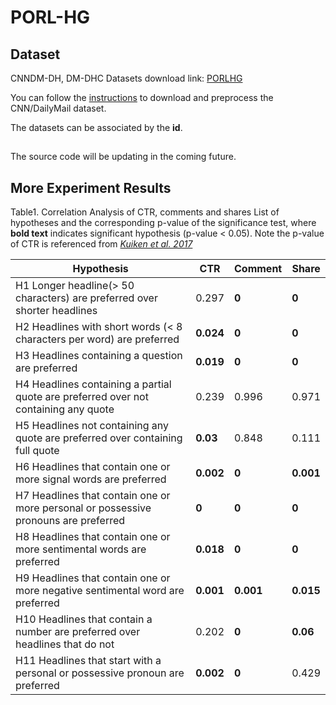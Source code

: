 # PORL-HG


## Dataset
CNNDM-DH, DM-DHC Datasets download link: [PORLHG](https://bit.ly/2TkSbIQ)

You can follow the [instructions](https://github.com/ChenRocks/cnn-dailymail) to download and preprocess the CNN/DailyMail dataset. 

The datasets can be associated by the **id**.

##
The source code will be updating in the coming future.

## More Experiment Results

Table1. Correlation Analysis of CTR, comments and shares
List of hypotheses and the corresponding p-value of the significance test, where **bold text** indicates significant hypothesis (p-value < 0.05). Note the p-value of CTR is referenced from <cite>[Kuiken et al. 2017](https://www.tandfonline.com/doi/full/10.1080/21670811.2017.1279978)</cite>

|Hypothesis | CTR | Comment | Share|
| ------------- |-------------| -----| -----|
|H1 Longer headline(> 50 characters) are preferred over shorter headlines|0.297|**0**|**0**|
|H2 Headlines with short words (< 8 characters per word) are preferred |**0.024**|**0**|**0**|
|H3 Headlines containing a question are preferred|**0.019**|**0**|**0**|
|H4 Headlines containing a partial quote are preferred over not containing any quote|0.239|0.996|0.971|
|H5 Headlines not containing any quote are preferred over containing full quote|**0.03**|0.848|0.111|
|H6 Headlines that contain one or more signal words are preferred |**0.002**|**0**|**0.001**|
|H7 Headlines that contain one or more personal or possessive pronouns are preferred|**0**|**0**|**0**|
|H8 Headlines that contain one or more sentimental words are preferred|**0.018**|**0**|**0**|
|H9 Headlines that contain one or more negative sentimental word are preferred|**0.001**|**0.001**|**0.015**|
|H10 Headlines that contain a number are preferred over headlines that do not|0.202|**0**|**0.06**|
|H11 Headlines that start with a personal or possessive pronoun are preferred|**0.002**|**0**|0.429|
